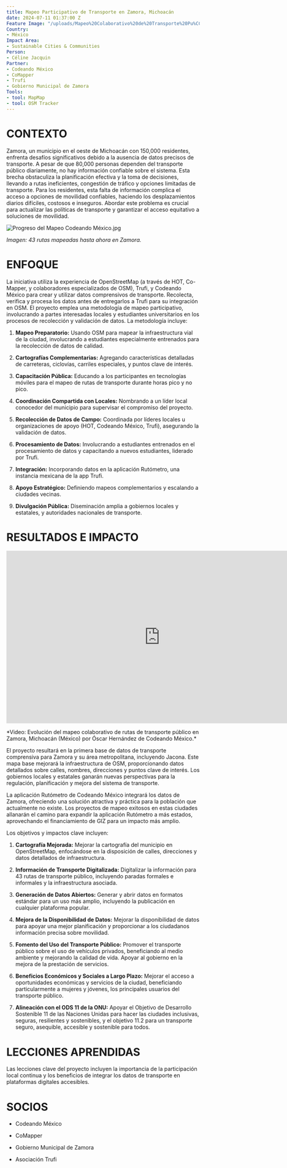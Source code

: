 ```yaml
---
title: Mapeo Participativo de Transporte en Zamora, Michoacán
date: 2024-07-11 01:37:00 Z
Feature Image: "/uploads/Mapeo%20Colaborativo%20de%20Transporte%20Pu%CC%81blico%20-%20HOT,%20CoMapper%20y%20Codeando%20Me%CC%81xico.jpg"
Country:
- México
Impact Area:
- Sustainable Cities & Communities
Person:
- Céline Jacquin
Partner:
- Codeando México
- CoMapper
- Trufi
- Gobierno Municipal de Zamora
Tools:
- tool: MapMap
- tool: OSM Tracker
---
```


# CONTEXTO

Zamora, un municipio en el oeste de Michoacán con 150,000 residentes, enfrenta desafíos significativos debido a la ausencia de datos precisos de transporte. A pesar de que 80,000 personas dependen del transporte público diariamente, no hay información confiable sobre el sistema. Esta brecha obstaculiza la planificación efectiva y la toma de decisiones, llevando a rutas ineficientes, congestión de tráfico y opciones limitadas de transporte. Para los residentes, esta falta de información complica el acceso a opciones de movilidad confiables, haciendo los desplazamientos diarios difíciles, costosos e inseguros. Abordar este problema es crucial para actualizar las políticas de transporte y garantizar el acceso equitativo a soluciones de movilidad.

![Progreso del Mapeo Codeando México.jpg](/uploads/Progreso%20del%20Mapeo%20Codeando%20Me%CC%81xico.jpg)

*Imagen: 43 rutas mapeadas hasta ahora en Zamora.*

# **ENFOQUE**

La iniciativa utiliza la experiencia de OpenStreetMap (a través de HOT, Co-Mapper, y colaboradores especializados de OSM), Trufi, y Codeando México para crear y utilizar datos comprensivos de transporte. Recolecta, verifica y procesa los datos antes de entregarlos a Trufi para su integración en OSM. El proyecto emplea una metodología de mapeo participativo, involucrando a partes interesadas locales y estudiantes universitarios en los procesos de recolección y validación de datos. La metodología incluye:

1. **Mapeo Preparatorio:** Usando OSM para mapear la infraestructura vial de la ciudad, involucrando a estudiantes especialmente entrenados para la recolección de datos de calidad.

2. **Cartografías Complementarias:** Agregando características detalladas de carreteras, ciclovías, carriles especiales, y puntos clave de interés.

3. **Capacitación Pública:** Educando a los participantes en tecnologías móviles para el mapeo de rutas de transporte durante horas pico y no pico.

4. **Coordinación Compartida con Locales:** Nombrando a un líder local conocedor del municipio para supervisar el compromiso del proyecto.

5. **Recolección de Datos de Campo:** Coordinada por líderes locales u organizaciones de apoyo (HOT, Codeando México, Trufi), asegurando la validación de datos.

6. **Procesamiento de Datos:** Involucrando a estudiantes entrenados en el procesamiento de datos y capacitando a nuevos estudiantes, liderado por Trufi.

7. **Integración:** Incorporando datos en la aplicación Rutómetro, una instancia mexicana de la app Trufi.

8. **Apoyo Estratégico:** Definiendo mapeos complementarios y escalando a ciudades vecinas.

9. **Divulgación Pública:** Diseminación amplia a gobiernos locales y estatales, y autoridades nacionales de transporte.

# RESULTADOS E IMPACTO

<iframe width="800" height="450" src="https://www.youtube.com/embed/hNaMCG4eKBE?si=NaVo08biD4hwNoA8" title="YouTube video player" frameborder="0" allow="accelerometer; autoplay; clipboard-write; encrypted-media; gyroscope; picture-in-picture; web-share" referrerpolicy="strict-origin-when-cross-origin" allowfullscreen></iframe>

\*Video: Evolución del mapeo colaborativo de rutas de transporte público en Zamora, Michoacán (México) por Óscar Hernández de Codeando México.\*

El proyecto resultará en la primera base de datos de transporte comprensiva para Zamora y su área metropolitana, incluyendo Jacona. Este mapa base mejorará la infraestructura de OSM, proporcionando datos detallados sobre calles, nombres, direcciones y puntos clave de interés. Los gobiernos locales y estatales ganarán nuevas perspectivas para la regulación, planificación y mejora del sistema de transporte.

La aplicación Rutómetro de Codeando México integrará los datos de Zamora, ofreciendo una solución atractiva y práctica para la población que actualmente no existe. Los proyectos de mapeo exitosos en estas ciudades allanarán el camino para expandir la aplicación Rutómetro a más estados, aprovechando el financiamiento de GIZ para un impacto más amplio.

Los objetivos y impactos clave incluyen:

1. **Cartografía Mejorada:** Mejorar la cartografía del municipio en OpenStreetMap, enfocándose en la disposición de calles, direcciones y datos detallados de infraestructura.

2. **Información de Transporte Digitalizada:** Digitalizar la información para 43 rutas de transporte público, incluyendo paradas formales e informales y la infraestructura asociada.

3. **Generación de Datos Abiertos:** Generar y abrir datos en formatos estándar para un uso más amplio, incluyendo la publicación en cualquier plataforma popular.

4. **Mejora de la Disponibilidad de Datos:** Mejorar la disponibilidad de datos para apoyar una mejor planificación y proporcionar a los ciudadanos información precisa sobre movilidad.

5. **Fomento del Uso del Transporte Público:** Promover el transporte público sobre el uso de vehículos privados, beneficiando al medio ambiente y mejorando la calidad de vida. Apoyar al gobierno en la mejora de la prestación de servicios.

6. **Beneficios Económicos y Sociales a Largo Plazo:** Mejorar el acceso a oportunidades económicas y servicios de la ciudad, beneficiando particularmente a mujeres y jóvenes, los principales usuarios del transporte público.

7. **Alineación con el ODS 11 de la ONU:** Apoyar el Objetivo de Desarrollo Sostenible 11 de las Naciones Unidas para hacer las ciudades inclusivas, seguras, resilientes y sostenibles, y el objetivo 11.2 para un transporte seguro, asequible, accesible y sostenible para todos.

# LECCIONES APRENDIDAS

Las lecciones clave del proyecto incluyen la importancia de la participación local continua y los beneficios de integrar los datos de transporte en plataformas digitales accesibles.

# SOCIOS

* Codeando México

* CoMapper

* Gobierno Municipal de Zamora

* Asociación Trufi